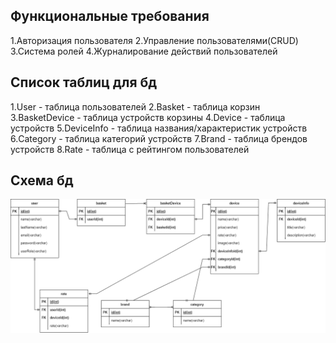 ## Функциональные требования

1.Авторизация пользователя
2.Управление пользователями(CRUD)
3.Система ролей
4.Журналирование действий пользователей

## Список таблиц для бд
1.User - таблица пользователей
2.Basket - таблица корзин
3.BasketDevice - таблица устройств корзины
4.Device - таблица устройств
5.DeviceInfo - таблица названия/характеристик устройств
6.Category - таблица категорий устройств
7.Brand - таблица брендов устройств
8.Rate - таблица с рейтингом пользователей

## Схема бд
![](Lab1.drawio.png)
